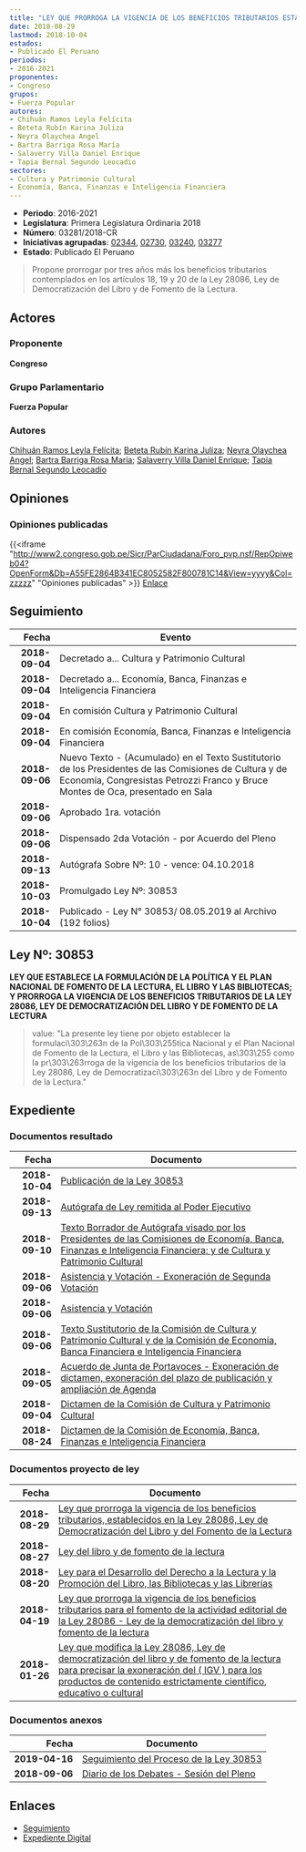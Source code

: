 ```yaml
---
title: "LEY QUE PRORROGA LA VIGENCIA DE LOS BENEFICIOS TRIBUTARIOS ESTABLECIDOS EN LA LEY 28086, LEY DE DEMOCRATIZACIÓN DEL LIBRO Y DE FOMENTO DE LA LECTURA"
date: 2018-08-29
lastmod: 2018-10-04
estados:
- Publicado El Peruano
periodos:
- 2016-2021
proponentes:
- Congreso
grupos:
- Fuerza Popular
autores:
- Chihuán Ramos Leyla Felícita
- Beteta Rubín Karina Juliza
- Neyra Olaychea Angel
- Bartra Barriga Rosa María
- Salaverry Villa Daniel Enrique
- Tapia Bernal Segundo Leocadio
sectores:
- Cultura y Patrimonio Cultural
- Economía, Banca, Finanzas e Inteligencia Financiera
---
```

- **Periodo**: 2016-2021
- **Legislatura**: Primera Legislatura Ordinaria 2018
- **Número**: 03281/2018-CR
- **Iniciativas agrupadas**: [02344](../../02300/02344), [02730](../../02700/02730), [03240](../../03200/03240), [03277](../../03200/03277)
- **Estado**: Publicado El Peruano

> Propone prorrogar por tres años más los beneficios tributarios contemplados en los artículos 18, 19 y 20 de la Ley 28086, Ley de Democratización del Libro y de Fomento de la Lectura.


## Actores

### Proponente

**Congreso**

### Grupo Parlamentario

**Fuerza Popular**

### Autores

[Chihuán Ramos Leyla Felícita](mailto:mailto:lchihuan@congreso.gob.pe); [Beteta Rubín Karina Juliza](mailto:mailto:kbeteta@congreso.gob.pe); [Neyra Olaychea Angel](mailto:mailto:); [Bartra Barriga Rosa María](mailto:mailto:rbartra@congreso.gob.pe); [Salaverry Villa Daniel Enrique](mailto:mailto:dsalaverry@congreso.gob.pe); [Tapia Bernal Segundo Leocadio](mailto:mailto:stapia@congreso.gob.pe)

## Opiniones

### Opiniones publicadas

{{<iframe "http://www2.congreso.gob.pe/Sicr/ParCiudadana/Foro_pvp.nsf/RepOpiweb04?OpenForm&Db=A55FE2864B341EC8052582F800781C14&View=yyyy&Col=zzzzz" "Opiniones publicadas" >}}
[Enlace](http://www2.congreso.gob.pe/Sicr/ParCiudadana/Foro_pvp.nsf/RepOpiweb04?OpenForm&Db=A55FE2864B341EC8052582F800781C14&View=yyyy&Col=zzzzz)


## Seguimiento

| Fecha | Evento |
|------:|--------|
| **2018-09-04** | Decretado a... Cultura y Patrimonio Cultural |
| **2018-09-04** | Decretado a... Economía, Banca, Finanzas e Inteligencia Financiera |
| **2018-09-04** | En comisión Cultura y Patrimonio Cultural |
| **2018-09-04** | En comisión Economía, Banca, Finanzas e Inteligencia Financiera |
| **2018-09-06** | Nuevo Texto - (Acumulado) en el Texto Sustitutorio de los Presidentes de las Comisiones de Cultura y de Economía, Congresistas Petrozzi Franco y Bruce Montes de Oca, presentado en Sala |
| **2018-09-06** | Aprobado 1ra. votación |
| **2018-09-06** | Dispensado 2da Votación - por Acuerdo del Pleno |
| **2018-09-13** | Autógrafa Sobre Nº: 10 - vence: 04.10.2018 |
| **2018-10-03** | Promulgado Ley Nº: 30853 |
| **2018-10-04** | Publicado - Ley N° 30853/ 08.05.2019 al Archivo (192 folios) |

## Ley Nº: 30853

**LEY QUE ESTABLECE LA FORMULACIÓN DE LA POLÍTICA Y EL PLAN NACIONAL DE FOMENTO DE LA LECTURA, EL LIBRO Y LAS BIBLIOTECAS; Y PRORROGA LA VIGENCIA DE LOS BENEFICIOS TRIBUTARIOS DE LA LEY 28086, LEY DE DEMOCRATIZACIÓN DEL LIBRO Y DE FOMENTO DE LA LECTURA**

> value: "La presente ley tiene por objeto establecer la formulaci\303\263n de la Pol\303\255tica Nacional y el Plan Nacional de Fomento de la Lectura, el Libro y las Bibliotecas, as\303\255 como la pr\303\263rroga de la vigencia de los beneficios tributarios de la Ley 28086, Ley de Democratizaci\303\263n del Libro y de Fomento de la Lectura."


## Expediente

### Documentos resultado

| Fecha | Documento |
|------:|-----------|
| **2018-10-04** | [Publicación de la Ley 30853](http://www.leyes.congreso.gob.pe/Documentos/2016_2021/ADLP/Normas_Legales/30853-LEY.pdf) |
| **2018-09-13** | [Autógrafa de Ley remitida al Poder Ejecutivo](http://www.leyes.congreso.gob.pe/Documentos/2016_2021/ADLP/Texto_Aprobado/AU0324020180913.pdf) |
| **2018-09-10** | [Texto Borrador de Autógrafa visado por los Presidentes de las Comisiones de Economía, Banca, Finanzas e Inteligencia Financiera; y de Cultura y Patrimonio Cultural](http://www.leyes.congreso.gob.pe/Documentos/2016_2021/Texto_Borrador_de_Autografa/BAU02344_20180910.pdf) |
| **2018-09-06** | [Asistencia y Votación - Exoneración de Segunda Votación](http://www.leyes.congreso.gob.pe/Documentos/2016_2021/Asistencia_y_Votacion/Proyectos_de_Ley/Exoneracion_de_Segunda_Votacion/ESV02344_20180906.pdf) |
| **2018-09-06** | [Asistencia y Votación](http://www.leyes.congreso.gob.pe/Documentos/2016_2021/Asistencia_y_Votacion/Proyectos_de_Ley/AV02344_20180906.pdf) |
| **2018-09-06** | [Texto Sustitutorio de la Comisión de Cultura y Patrimonio Cultural y de la Comisión de Economía, Banca Financiera e Inteligencia Financiera](http://www.leyes.congreso.gob.pe/Documentos/2016_2021/Texto_Sustitutorio/Proyectos_de_Ley/TS0234420180906.pdf) |
| **2018-09-05** | [Acuerdo de Junta de Portavoces - Exoneración de dictamen, exoneración del plazo de publicación y ampliación de Agenda](http://www.leyes.congreso.gob.pe/Documentos/2016_2021/Acuerdos/Junta_Portavoces/AJP0234420180905.pdf) |
| **2018-09-04** | [Dictamen de la Comisión de Cultura y Patrimonio Cultural](http://www.leyes.congreso.gob.pe/Documentos/2016_2021/Dictamenes/Proyectos_de_Ley/02344DC05MAY_20190904.pdf) |
| **2018-08-24** | [Dictamen de la Comisión de Economía, Banca, Finanzas e Inteligencia Financiera](http://www.leyes.congreso.gob.pe/Documentos/2016_2021/Dictamenes/Proyectos_de_Ley/02344DCMAY20180824.PDF) |

### Documentos proyecto de ley

| Fecha | Documento |
|------:|-----------|
| **2018-08-29** | [Ley que prorroga la vigencia de los beneficios tributarios, establecidos en la Ley 28086, Ley de Democratización del Libro y del Fomento de la Lectura](http://www.leyes.congreso.gob.pe/Documentos/2016_2021/Proyectos_de_Ley_y_de_Resoluciones_Legislativas/PL0328120180829.pdf) |
| **2018-08-27** | [Ley del libro y de fomento de la lectura](http://www.leyes.congreso.gob.pe/Documentos/2016_2021/Proyectos_de_Ley_y_de_Resoluciones_Legislativas/PL0327720180827.pdf) |
| **2018-08-20** | [Ley para el Desarrollo del Derecho a la Lectura y la Promoción del Libro, las Bibliotecas y las Librerías](http://www.leyes.congreso.gob.pe/Documentos/2016_2021/Proyectos_de_Ley_y_de_Resoluciones_Legislativas/PL0324020180820.pdf) |
| **2018-04-19** | [Ley que prorroga la vigencia de los beneficios tributarios para el fomento de la actividad editorial de la Ley 28086 - Ley de la democratización del libro y fomento de la lectura](http://www.leyes.congreso.gob.pe/Documentos/2016_2021/Proyectos_de_Ley_y_de_Resoluciones_Legislativas/PL0273020180419..PDF) |
| **2018-01-26** | [Ley que modifica la Ley 28086, Ley de democratización del libro y de fomento de la lectura para precisar la exoneración del ( IGV ) para los productos de contenido estrictamente científico, educativo o cultural](http://www.leyes.congreso.gob.pe/Documentos/2016_2021/Proyectos_de_Ley_y_de_Resoluciones_Legislativas/PL0234420180126.pdf) |

### Documentos anexos

| Fecha | Documento |
|------:|-----------|
| **2019-04-16** | [Seguimiento del Proceso de la Ley 30853](http://www.leyes.congreso.gob.pe/Documentos/2016_2021/Seguimiento_de_Proyectos_de_Ley/02344PL_20190416.pdf) |
| **2018-09-06** | [Diario de los Debates - Sesión del Pleno](http://www2.congreso.gob.pe/Sicr/DiarioDebates/Publicad.nsf/SesionesPleno/05256D6E0073DFE90525830100065B98/$FILE/PLO-2018-6A.pdf) |

## Enlaces

- [Seguimiento](http://www2.congreso.gob.pe/Sicr/TraDocEstProc/CLProLey2016.nsf/f7fff46988ca05b1052578e100829cc7/9fd2b48364e0d672052582f8007d8b33?OpenDocument)
- [Expediente Digital](http://www2.congreso.gob.pe/Sicr/TraDocEstProc/CLProLey2016.nsf/f7fff46988ca05b1052578e100829cc7/9fd2b48364e0d672052582f8007d8b33?OpenDocument&Click=05257FB7005EB655.eb71d0cf91d8294e05256cdf006b5706/$Body/0.1C6C)

